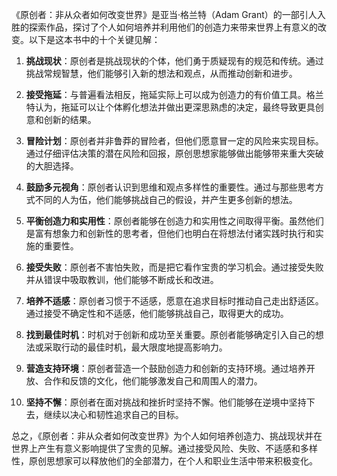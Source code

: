 《原创者：非从众者如何改变世界》是亚当·格兰特（Adam Grant）的一部引人入胜的探索作品，探讨了个人如何培养并利用他们的创造力来带来世界上有意义的改变。以下是这本书中的十个关键见解：

1. **挑战现状**：原创者是挑战现状的个体，他们勇于质疑现有的规范和传统。通过挑战常规智慧，他们能够引入新的想法和观点，从而推动创新和进步。

2. **接受拖延**：与普遍看法相反，拖延实际上可以成为创造力的有价值工具。格兰特认为，拖延可以让个体孵化想法并做出更深思熟虑的决定，最终导致更具创意和创新的结果。

3. **冒险计划**：原创者并非鲁莽的冒险者，但他们愿意冒一定的风险来实现目标。通过仔细评估决策的潜在风险和回报，原创思想家能够做出能够带来重大突破的大胆选择。

4. **鼓励多元视角**：原创者认识到思维和观点多样性的重要性。通过与那些思考方式不同的人为伍，他们能够挑战自己的假设，并产生更多创新的想法。

5. **平衡创造力和实用性**：原创者能够在创造力和实用性之间取得平衡。虽然他们是富有想象力和创新性的思考者，但他们也明白在将想法付诸实践时执行和实施的重要性。

6. **接受失败**：原创者不害怕失败，而是把它看作宝贵的学习机会。通过接受失败并从错误中吸取教训，他们能够不断成长和改进。

7. **培养不适感**：原创者习惯于不适感，愿意在追求目标时推动自己走出舒适区。通过接受不确定性和不适感，他们能够挑战自己，取得更大的成功。

8. **找到最佳时机**：时机对于创新和成功至关重要。原创者能够确定引入自己的想法或采取行动的最佳时机，最大限度地提高影响力。

9. **营造支持环境**：原创者营造一个鼓励创造力和创新的支持环境。通过培养开放、合作和反馈的文化，他们能够激发自己和周围人的潜力。

10. **坚持不懈**：原创者在面对挑战和挫折时坚持不懈。他们能够在逆境中坚持下去，继续以决心和韧性追求自己的目标。

总之，《原创者：非从众者如何改变世界》为个人如何培养创造力、挑战现状并在世界上产生有意义影响提供了宝贵的见解。通过接受风险、失败、不适感和多样性，原创思想家可以释放他们的全部潜力，在个人和职业生活中带来积极变化。